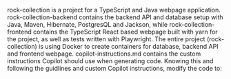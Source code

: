 rock-collection is a project for a TypeScript and Java webpage application. rock-collection-backend contains the backend API and database setup with Java, Maven, Hibernate, PostgresQL and Jackson, while rock-collection-frontend contains the TypeScript React based webpage built with yarn for the project, as well as tests written with Playwright. The entire project (rock-collection) is using Docker to create containers for database, backend API and frontend webpage. copilot-instructions.md contains the custom instructions Copilot should use when generating code. Knowing this and following the guidlines and custom Copilot instructions, modify the code to:
